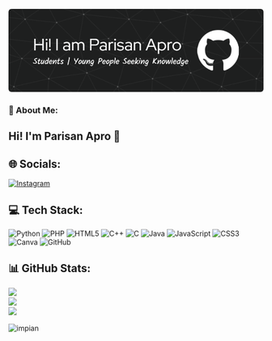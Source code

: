 ![Header](img/github-header-image1.png)

### 💫 About Me:
## Hi! I'm Parisan Apro 🙌


## 🌐 Socials:
[![Instagram](https://img.shields.io/badge/Instagram-%23E4405F.svg?logo=Instagram&logoColor=white)](https://instagram.com/parisan_aii) 

## 💻 Tech Stack:
![Python](https://img.shields.io/badge/python-3670A0?style=flat&logo=python&logoColor=ffdd54) ![PHP](https://img.shields.io/badge/php-%23777BB4.svg?style=flat&logo=php&logoColor=white) ![HTML5](https://img.shields.io/badge/html5-%23E34F26.svg?style=flat&logo=html5&logoColor=white) ![C++](https://img.shields.io/badge/c++-%2300599C.svg?style=flat&logo=c%2B%2B&logoColor=white) ![C](https://img.shields.io/badge/c-%2300599C.svg?style=flat&logo=c&logoColor=white) ![Java](https://img.shields.io/badge/java-%23ED8B00.svg?style=flat&logo=openjdk&logoColor=white) ![JavaScript](https://img.shields.io/badge/javascript-%23323330.svg?style=flat&logo=javascript&logoColor=%23F7DF1E) ![CSS3](https://img.shields.io/badge/css3-%231572B6.svg?style=flat&logo=css3&logoColor=white) ![Canva](https://img.shields.io/badge/Canva-%2300C4CC.svg?style=flat&logo=Canva&logoColor=white) ![GitHub](https://img.shields.io/badge/github-%23121011.svg?style=flat&logo=github&logoColor=white)
## 📊 GitHub Stats:
![](https://github-readme-stats.vercel.app/api?username=cubadakanda&theme=github_dark&hide_border=false&include_all_commits=true&count_private=true)<br/>
![](https://nirzak-streak-stats.vercel.app/?user=cubadakanda&theme=github_dark&hide_border=false)<br/>
![](https://github-readme-stats.vercel.app/api/top-langs/?username=cubadakanda&theme=github_dark&hide_border=false&include_all_commits=true&count_private=true&layout=compact)

<!-- ## 🏆 GitHub Trophies
![](https://github-profile-trophy.vercel.app/?username=cubadakanda&theme=radical&no-frame=false&no-bg=true&margin-w=4)

### 🔝 Top Contributed Repo
![](https://github-contributor-stats.vercel.app/api?username=cubadakanda&limit=5&theme=dark&combine_all_yearly_contributions=true)

---
[![](https://visitcount.itsvg.in/api?id=cubadakanda&icon=0&color=0)](https://visitcount.itsvg.in) -->

<!-- Proudly created with GPRM ( https://gprm.itsvg.in ) -->
![impian](https://media3.giphy.com/media/v1.Y2lkPTc5MGI3NjExNzV5N3lucG5zM2NnNXRwd2J3OWoxNTk0YW1qdjZkZTVnNjlwMHYxdSZlcD12MV9pbnRlcm5hbF9naWZfYnlfaWQmY3Q9Zw/q217GUnfKAmJlFcjBX/giphy.gif)